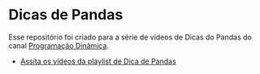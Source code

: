 # Dicas de Pandas

Esse repositório foi criado para a série de vídeos de Dicas do Pandas do canal [Programação Dinâmica](https://www.youtube.com/programacaodinamica).

- [Assita os vídeos da playlist de Dica de Pandas](https://www.youtube.com/playlist?list=PL5TJqBvpXQv6SSsEgQrNwpOLTupXPuiMQ)
